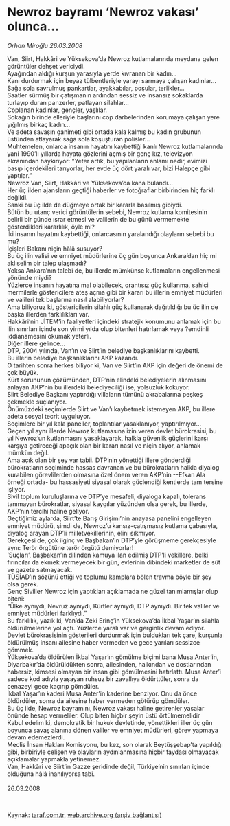 # Newroz bayramı ‘Newroz vakası’ olunca...

*Orhan Miroğlu 26.03.2008*

<div class="taraf_structure_2col_1zq">
<div class="margen_n">



 <p>Van, Siirt, Hakkâri ve Yüksekova’da Newroz kutlamalarında meydana gelen görüntüler dehşet vericiydi. <br/>
Ayağından aldığı kurşun yarasıyla yerde kıvranan bir kadın...<br/>
Kanı durdurmak için beyaz tülbentleriyle yarayı sarmaya çalışan kadınlar...<br/>
Sağa sola savrulmuş pankartlar, ayakkabılar, poşular, terlikler...<br/>
Saatler sürmüş bir çatışmanın ardından sessiz ve insansız sokaklarda turlayıp duran panzerler, patlayan silahlar... <br/>
Coplanan kadınlar, gençler, yaşlılar.<br/>
Sokağın birinde elleriyle başlarını cop darbelerinden korumaya çalışan yere yığılmış birkaç kadın...<br/>
Ve adeta savaşın ganimeti gibi ortada kala kalmış bu kadın grubunun üstünden atlayarak sağa sola koşuşturan polisler... <br/>
Muhtemelen, onlarca insanın hayatını kaybettiği kanlı Newroz kutlamalarında yani 1990’lı yıllarda hayata gözlerini açmış bir genç kız, televizyon ekranından haykırıyor: “Yeter artık, bu yapılanların anlamı nedir, evimizi basıp içerdekileri tarıyorlar, her evde üç dört yaralı var, bizi Halepçe gibi yaptılar.”<br/>
Newroz Van, Siirt, Hakkâri ve Yüksekova’da kana bulandı...<br/>
Her üç ilden ajansların geçtiği haberler ve fotoğraflar birbirinden hiç farklı değildi.<br/>
Sanki bu üç ilde de düğmeye ortak bir kararla basılmış gibiydi.<br/>
Bütün bu utanç verici görüntülerin sebebi, Newroz kutlama komitesinin belirli bir günde ısrar etmesi ve valilerin de bu günü vermemekte gösterdikleri kararlılık, öyle mi?<br/>
İki insanın hayatını kaybettiği, onlarcasının yaralandığı olayların sebebi bu mu?<br/>
İçişleri Bakanı niçin hâlâ susuyor?<br/>
Bu üç ilin valisi ve emniyet müdürlerine üç gün boyunca Ankara’dan hiç mi aklıselim bir talep ulaşmadı? <br/>
Yoksa Ankara’nın talebi de, bu illerde mümkünse kutlamaların engellenmesi yönünde miydi?<br/>
Yüzlerce insanın hayatına mal olabilecek, orantısız güç kullanma, sahici mermilerle göstericilere ateş açma gibi bir kararı bu illerin emniyet müdürleri ve valileri tek başlarına nasıl alabiliyorlar? <br/>
Ama biliyoruz ki, göstericilerin silahlı güç kullanarak dağıtıldığı bu üç ilin de başka illerden farklılıkları var.<br/>
Hakkâri’nin JİTEM’in faaliyetleri içindeki stratejik konumunu anlamak için bu ilin sınırları içinde son yirmi yılda olup bitenleri hatırlamak veya ?emdinli iddianamesini okumak yeterli.<br/>
Diğer illere gelince...<br/>
DTP, 2004 yılında, Van’ın ve Siirt’in belediye başkanlıklarını kaybetti.<br/>
Bu illerin belediye başkanlıklarını AKP kazandı.<br/>
O tarihten sonra herkes biliyor ki, Van ve Siirt’in AKP için değeri de önemi de çok büyük.<br/>
Kürt sorununun çözümünden, DTP’nin elindeki belediyelerin alınmasını anlayan AKP’nin bu illerdeki belediyeciliği ise, yolsuzluk kokuyor.<br/>
Siirt Belediye Başkanı yaptırdığı villaların tümünü akrabalarına peşkeş çekmekle suçlanıyor.<br/>
Önümüzdeki seçimlerde Siirt ve Van’ı kaybetmek istemeyen AKP, bu illere adeta sosyal tecrit uyguluyor.<br/>
Seçimlere bir yıl kala paneller, toplantılar yasaklanıyor, yaptırılmıyor...<br/>
Geçen yıl aynı illerde Newroz kutlamasına izin veren devlet bürokrasisi, bu yıl Newroz’un kutlanmasını yasaklayarak, halkla güvenlik güçlerini karşı karşıya getireceği apaçık olan bir kararı nasıl ve niçin alıyor, anlamak mümkün değil.<br/>
Ama açık olan bir şey var tabii. DTP’nin yönettiği illere gönderdiği bürokratların seçiminde hassas davranan ve bu bürokratların halkla diyalog kurabilen görevlilerden olmasına özel önem veren AKP’nin --Efkan Ala örneği ortada- bu hassasiyeti siyasal olarak güçlendiği kentlerde tam tersine işliyor.<br/>
Sivil toplum kuruluşlarına ve DTP’ye mesafeli, diyaloga kapalı, tolerans tanımayan bürokratlar, siyasal kaygılar yüzünden olsa gerek, bu illerde, AKP’nin tercihi haline geliyor.<br/>
Geçtiğimiz aylarda, Siirt’te Barış Girişimi’nin anayasa panelini engelleyen emniyet müdürü, şimdi de, Newroz’u kansız-çatışmasız kutlama çabasıyla, diyalog arayan DTP’li milletvekillerinin, elini sıkmıyor.<br/>
Gerekçesi de, çok ilginç ve Başbakan’ın DTP’yle görüşmeme gerekçesiyle aynı: Terör örgütüne terör örgütü demiyorlar!<br/>
‘Suçları’, Başbakan’ın dilinden kamuya ilan edilmiş DTP’li vekillere, belki fırıncılar da ekmek vermeyecek bir gün, evlerinin dibindeki marketler de süt ve gazete satmayacak.<br/>
TÜSİAD’ın sözünü ettiği ve toplumu kamplara bölen travma böyle bir şey olsa gerek.<br/>
Genç Siviller Newroz için yaptıkları açıklamada ne güzel tanımlamışlar olup biteni:<br/>
“Ülke aynıydı, Nevruz aynıydı, Kürtler aynıydı, DTP aynıydı. Bir tek valiler ve emniyet müdürleri farklıydı.”<br/>
Bu farklılık, yazık ki, Van’da Zeki Erinç’in Yüksekova’da İkbal Yaşar’ın silahla öldürülmelerine yol açtı. Yüzlerce yaralı var ve gerginlik devam ediyor.<br/>
Devlet bürokrasisinin gösterileri durdurmak için buldukları tek çare, kurşunla öldürülmüş insanı ailesine haber vermeden ve gece yarıları sessizce gömmek.<br/>
Yüksekova’da öldürülen İkbal Yaşar’ın gömülme biçimi bana Musa Anter’in, Diyarbakır’da öldürüldükten sonra, ailesinden, halkından ve dostlarından habersiz, kimsesi olmayan bir insan gibi gömülmesini hatırlattı. Musa Anter’i sadece kod adıyla yaşayan ruhsuz bir zavallıya öldürttüler, sonra da cenazeyi gece kaçırıp gömdüler.<br/>
İkbal Yaşar’ın kaderi Musa Anter’in kaderine benziyor. Onu da önce öldürdüler, sonra da ailesine haber vermeden götürüp gömdüler. <br/>
Bu üç ilde, Newroz bayramını, Newroz vakası haline getirenler yasalar önünde hesap vermeliler. Olup biten hiçbir şeyin üstü örtülmemelidir <br/>
Kabul edelim ki, demokratik bir hukuk devletinde, yönettikleri iller üç gün boyunca savaş alanına dönen valiler ve emniyet müdürleri, görev yapmaya devam edemezlerdi. <br/>
Meclis İnsan Hakları Komisyonu, bu kez, son olarak Beytüşşebap’ta yapıldığı gibi, birbiriyle çelişen ve olayların aydınlanmasına hiçbir faydası olmayacak açıklamalar yapmakla yetinemez. <br/>
Van, Hakkâri ve Siirt’in Gazze şeridinde değil, Türkiye’nin sınırları içinde olduğuna hâlâ inanılıyorsa tabi.<br/>
<br/>
26.03.2008</p>

<br/>


<div id="taraf_not">
</div>

</div>


</div>

Kaynak: [taraf.com.tr](http://www.taraf.com.tr:80/makale/233.htm), [web.archive.org (arşiv bağlantısı)](http://web.archive.org/web/20090326050719/http://www.taraf.com.tr:80/makale/233.htm)
